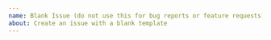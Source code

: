 ```yaml
---
name: Blank Issue (do not use this for bug reports or feature requests)
about: Create an issue with a blank template
---
```

